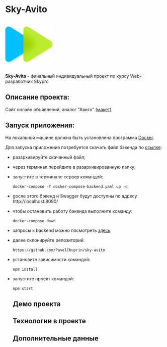 # Sky-Avito

<img src="public/img/logo.png" width="150" height="150"> 

**Sky-Avito** - финальный индивидуальный проект по курсу Web-разработчик Skypro

## Описание проекта:

Cайт онлайн объявлений, аналог "Авито" [(макет)](https://www.figma.com/file/ISqzPS7Sym7V004jFo5buE/%D0%A1%D0%B0%D0%B9%D1%82-%D0%B0%D0%BD%D0%B0%D0%BB%D0%BE%D0%B3-%D0%90%D0%B2%D0%B8%D1%82%D0%BE?type=design&node-id=7-507&mode=design&t=GgB1T4ikZuq5RZnv-0)

## Запуск приложения:

На локальной машине должна быть установлена программа [Docker](https://www.docker.com/).

Для запуска приложения потребуется скачать файл бэкенда по [ссылке](https://drive.google.com/file/d/1pFE-NRANTsWmQwTyURjHXuECMmoKCFjO/view):
* разархивируйте скачанный файл;
* через терминал перейдите в разархивированную папку;
* запустите в терминале сервер командой:

  ```
  docker-compose -f docker-compose-backend.yaml up -d
  ```
* gосле этого бэкенд и Swagger будут доступны по адресу http://localhost:8090/
* чтобы остановить работу бэкенда выполните команду:
  
  ```
  docker-compose down
  ```
* запросы к backend можно посмотреть [здесь](https://drive.google.com/file/d/1bM_BRkxz8vqFEr18LpnbJslHoPW_73FF/view)

* далее склонируйте репозиторий:
 
  ```
  https://github.com/PavelChuprin/sky-avito
  ```
* установите зависимости командой:

  ```
  npm install
  ```
* запустите проект командой:

  ```
  npm start
  ```

  ## Демо проекта

  ## Технологии в проекте

  ## Дополнительные данные